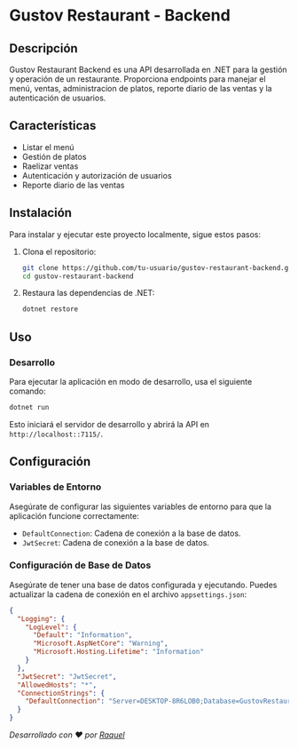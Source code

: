 # Gustov Restaurant - Backend
## Descripción

Gustov Restaurant Backend es una API desarrollada en .NET para la gestión y operación de un restaurante. Proporciona endpoints para manejar el menú, ventas, administracion de platos, reporte diario de las ventas y la autenticación de usuarios.

## Características

- Listar el menú
- Gestión de platos
- Raelizar ventas
- Autenticación y autorización de usuarios
- Reporte diario de las ventas

## Instalación

Para instalar y ejecutar este proyecto localmente, sigue estos pasos:

1. Clona el repositorio:

   ```sh
   git clone https://github.com/tu-usuario/gustov-restaurant-backend.git
   cd gustov-restaurant-backend
   ```

2. Restaura las dependencias de .NET:

   ```sh
   dotnet restore
   ```

## Uso

### Desarrollo

Para ejecutar la aplicación en modo de desarrollo, usa el siguiente comando:

```sh
dotnet run
```

Esto iniciará el servidor de desarrollo y abrirá la API en `http://localhost::7115/`.

## Configuración

### Variables de Entorno

Asegúrate de configurar las siguientes variables de entorno para que la aplicación funcione correctamente:

- `DefaultConnection`: Cadena de conexión a la base de datos.
- `JwtSecret`: Cadena de conexión a la base de datos.

### Configuración de Base de Datos

Asegúrate de tener una base de datos configurada y ejecutando. Puedes actualizar la cadena de conexión en el archivo `appsettings.json`:

```json name=appsettings.json
{
  "Logging": {
    "LogLevel": {
      "Default": "Information",
      "Microsoft.AspNetCore": "Warning",
      "Microsoft.Hosting.Lifetime": "Information"
    }
  },
  "JwtSecret": "JwtSecret",
  "AllowedHosts": "*",
  "ConnectionStrings": {
    "DefaultConnection": "Server=DESKTOP-8R6LOB0;Database=GustovRestaurantDb;Trusted_Connection=True;TrustServerCertificate=True;"
  }
}
```

_Desarrollado con ♥ por [Raquel](https://github.com/raquel-hash)_
